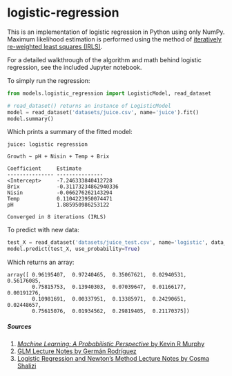 # logistic-regression

This is an implementation of logistic regression in Python using only NumPy. Maximum likelihood estimation is performed using the method of [iteratively re-weighted least squares (IRLS)](https://en.wikipedia.org/wiki/Iteratively_reweighted_least_squares).

For a detailed walkthrough of the algorithm and math behind logistic regression, see the included Jupyter notebook.

To simply run the regression:

```python
from models.logistic_regression import LogisticModel, read_dataset

# read_dataset() returns an instance of LogisticModel
model = read_dataset('datasets/juice.csv', name='juice').fit()
model.summary()
```
Which prints a summary of the fitted model:
```
juice: logistic regression

Growth ~ pH + Nisin + Temp + Brix

Coefficient     Estimate       
--------------- ---------------
<Intercept>     -7.246333840412728
Brix            -0.31173234862940336
Nisin           -0.066276262143294
Temp            0.1104223950074471
pH              1.885950986253122

Converged in 8 iterations (IRLS)
```

To predict with new data:
```python
test_X = read_dataset('datasets/juice_test.csv', name='logistic', data_only = True)[1]
model.predict(test_X, use_probability=True)
```

Which returns an array:
```
array([ 0.96195407,  0.97240465,  0.35067621,  0.02940531,  0.56176085,
        0.75815753,  0.13940303,  0.07039647,  0.01166177,  0.00191276,
        0.10981691,  0.00337951,  0.13385971,  0.24290651,  0.02448657,
        0.75615076,  0.01934562,  0.29819405,  0.21170375])
```


##### Sources
1. [*Machine Learning: A Probabilistic Perspective* by Kevin R Murphy](https://www.cs.ubc.ca/~murphyk/MLbook/)
2. [GLM Lecture Notes by Germán Rodríguez](http://data.princeton.edu/wws509/notes)
3. [Logistic Regression and Newton’s Method Lecture Notes by Cosma Shalizi](http://www.stat.cmu.edu/~cshalizi/402/lectures/14-logistic-regression/lecture-14.pdf)
